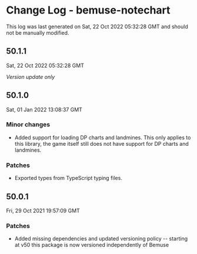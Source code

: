 # Change Log - bemuse-notechart

This log was last generated on Sat, 22 Oct 2022 05:32:28 GMT and should not be manually modified.

## 50.1.1
Sat, 22 Oct 2022 05:32:28 GMT

_Version update only_

## 50.1.0
Sat, 01 Jan 2022 13:08:37 GMT

### Minor changes

- Added support for loading DP charts and landmines. This only applies to this library, the game itself still does not have support for DP charts and landmines.

### Patches

- Exported types from TypeScript typing files.

## 50.0.1
Fri, 29 Oct 2021 19:57:09 GMT

### Patches

- Added missing dependencies and updated versioning policy -- starting at v50 this package is now versioned independently of Bemuse

